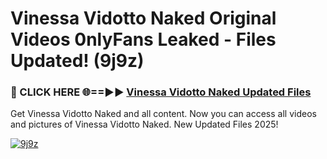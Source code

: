 # Vinessa Vidotto Naked Original Videos 0nlyFans Leaked - Files Updated! (9j9z)

<h3>🔴 CLICK HERE 🌐==►► <a href="https://tinyurl.com/yckcrads" rel="nofollow">Vinessa Vidotto Naked Updated Files</a></h3>

Get Vinessa Vidotto Naked and all content. Now you can access all videos and pictures of Vinessa Vidotto Naked. New Updated Files 2025!

[![9j9z](https://i.imgur.com/hpKpOFt.gif)](https://tinyurl.com/yckcrads)
